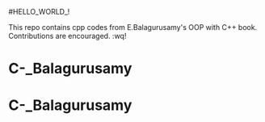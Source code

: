 #HELLO_WORLD_!

This repo contains cpp codes from E.Balagurusamy's OOP with C++ book.
Contributions are encouraged.
:wq!
# C-_Balagurusamy
# C-_Balagurusamy
